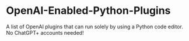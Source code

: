 # OpenAI-Enabled-Python-Plugins
A list of OpenAI plugins that can run solely by using a Python code editor. No ChatGPT+ accounts needed!


